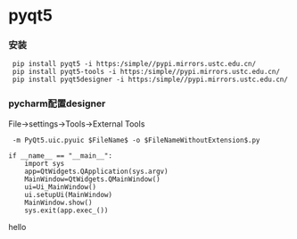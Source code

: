 # pyqt5
### 安装
``` 
 pip install pyqt5 -i https:/simple//pypi.mirrors.ustc.edu.cn/
 pip install pyqt5-tools -i https:/simple//pypi.mirrors.ustc.edu.cn/
 pip install pyqt5designer -i https:/simple//pypi.mirrors.ustc.edu.cn/
 ```
 
### pycharm配置designer
File->settings->Tools->External Tools

```
 -m PyQt5.uic.pyuic $FileName$ -o $FileNameWithoutExtension$.py
 ```
 
``` 
if __name__ == "__main__":
    import sys
    app=QtWidgets.QApplication(sys.argv)
    MainWindow=QtWidgets.QMainWindow()
    ui=Ui_MainWindow()
    ui.setupUi(MainWindow)
    MainWindow.show()
    sys.exit(app.exec_())
 ```
    



hello